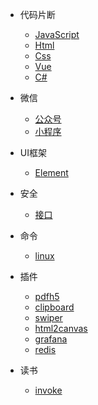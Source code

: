 

* 代码片断

  * [JavaScript](snippet_js.md)
  * [Html](snippet_html.md)
  * [Css](snippet_css.md)
  * [Vue](snippet_vue.md)
  * [C#](snippet_csharp.md)

* 微信
  
  * [公众号](wx_offiaccount.md)
  * [小程序](wx_miniprogram.md)

* UI框架
  
  * [Element](ui_element.md)

* 安全 

  * [接口](security_api.md)

* 命令
  
  * [linux](command.md?id=linux)

* 插件
  
  * [pdfh5](plugin.md?id=pdfh5)
  * [clipboard](plugin.md?id=clipboard)
  * [swiper](plugin.md?id=swiper)
  * [html2canvas](plugin.md?id=html2canvas)
  * [grafana](plugin.md?id=grafana)
  * [redis](plugin.md?id=redis)

* 读书
  * [invoke](read.md)
